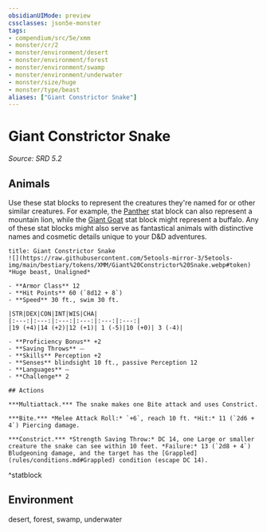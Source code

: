 ```yaml
---
obsidianUIMode: preview
cssclasses: json5e-monster
tags:
- compendium/src/5e/xmm
- monster/cr/2
- monster/environment/desert
- monster/environment/forest
- monster/environment/swamp
- monster/environment/underwater
- monster/size/huge
- monster/type/beast
aliases: ["Giant Constrictor Snake"]
---
```

# Giant Constrictor Snake
*Source: SRD 5.2*  

## Animals

Use these stat blocks to represent the creatures they're named for or other similar creatures. For example, the [Panther](compendium/bestiary/beast/panther-xmm.md) stat block can also represent a mountain lion, while the [Giant Goat](compendium/bestiary/beast/giant-goat-xmm.md) stat block might represent a buffalo. Any of these stat blocks might also serve as fantastical animals with distinctive names and cosmetic details unique to your D&D adventures.

```ad-statblock
title: Giant Constrictor Snake
![](https://raw.githubusercontent.com/5etools-mirror-3/5etools-img/main/bestiary/tokens/XMM/Giant%20Constrictor%20Snake.webp#token)
*Huge beast, Unaligned*

- **Armor Class** 12
- **Hit Points** 60 (`8d12 + 8`)
- **Speed** 30 ft., swim 30 ft.

|STR|DEX|CON|INT|WIS|CHA|
|:---:|:---:|:---:|:---:|:---:|:---:|
|19 (+4)|14 (+2)|12 (+1)| 1 (-5)|10 (+0)| 3 (-4)|

- **Proficiency Bonus** +2
- **Saving Throws** ⏤
- **Skills** Perception +2
- **Senses** blindsight 10 ft., passive Perception 12
- **Languages** —
- **Challenge** 2

## Actions

***Multiattack.*** The snake makes one Bite attack and uses Constrict.

***Bite.*** *Melee Attack Roll:* `+6`, reach 10 ft. *Hit:* 11 (`2d6 + 4`) Piercing damage.

***Constrict.*** *Strength Saving Throw:* DC 14, one Large or smaller creature the snake can see within 10 feet. *Failure:* 13 (`2d8 + 4`) Bludgeoning damage, and the target has the [Grappled](rules/conditions.md#Grappled) condition (escape DC 14).
```
^statblock

## Environment

desert, forest, swamp, underwater